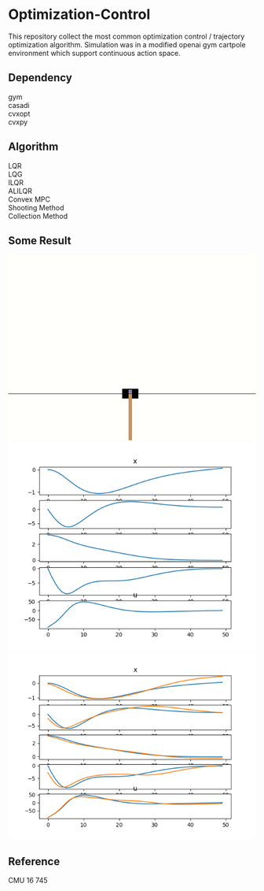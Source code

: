 # Optimization-Control
This repository collect the most common optimization control / trajectory optimization algorithm.
Simulation was in a modified openai gym cartpole environment which support continuous action space.

## Dependency
gym  
casadi  
cvxopt  
cvxpy  

## Algorithm

LQR  
LQG  
ILQR  
ALILQR  
Convex MPC  
Shooting Method  
Collection Method  

## Some Result
![ilqr_animation](ilqr.gif)
![ilqr trajectory](ilqr_trajectory.png)
![trajectory_tracking](ilqr_traj_lqr_tracking.png)

## Reference

CMU 16 745
